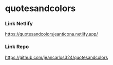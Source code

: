 # quotesandcolors
### Link Netlify
https://quotesandcolorsjeanticona.netlify.app/

### Link Repo
https://github.com/jeancarlos324/quotesandcolors
